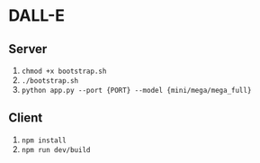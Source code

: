 # DALL-E 

## Server
1. `chmod +x bootstrap.sh`
2. `./bootstrap.sh`
3. `python app.py --port {PORT} --model {mini/mega/mega_full}`

## Client
1. `npm install`
2. `npm run dev/build`
